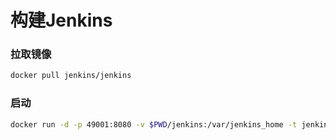 # 构建Jenkins

### 拉取镜像

```sh
docker pull jenkins/jenkins
```

### 启动

```sh
docker run -d -p 49001:8080 -v $PWD/jenkins:/var/jenkins_home -t jenkins/jenkins
```

